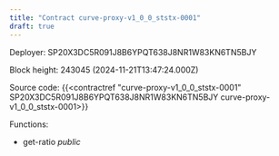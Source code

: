 ```yaml
---
title: "Contract curve-proxy-v1_0_0_ststx-0001"
draft: true
---
```

Deployer: SP20X3DC5R091J8B6YPQT638J8NR1W83KN6TN5BJY


 



Block height: 243045 (2024-11-21T13:47:24.000Z)

Source code: {{<contractref "curve-proxy-v1_0_0_ststx-0001" SP20X3DC5R091J8B6YPQT638J8NR1W83KN6TN5BJY curve-proxy-v1_0_0_ststx-0001>}}

Functions:

* get-ratio _public_
